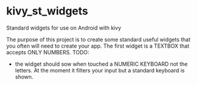 # kivy_st_widgets
Standard widgets for use on Android with kivy

The purpose of this project is to create some standard useful widgets that you often will need to create your app.
The first widget is a TEXTBOX that accepts ONLY NUMBERS.
TODO:
- the widget should sow when touched a NUMERIC KEYBOARD not the letters. At the moment it filters your input but a standard keyboard is shown.
